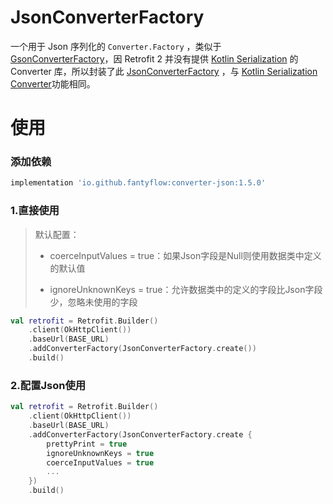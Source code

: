 # JsonConverterFactory

一个用于 Json 序列化的 `Converter.Factory`
，类似于 [GsonConverterFactory](https://github.com/square/retrofit/tree/master/retrofit-converters/gson)，因 Retrofit 2
并没有提供 [Kotlin Serialization](https://github.com/Kotlin/kotlinx.serialization/) 的 Converter
库，所以封装了此 [JsonConverterFactory](https://github.com/fan1138612367/converter-json)
，与 [Kotlin Serialization Converter](https://github.com/JakeWharton/retrofit2-kotlinx-serialization-converter)功能相同。

# 使用

### 添加依赖

```groovy
implementation 'io.github.fantyflow:converter-json:1.5.0'
```

### 1.直接使用

> 默认配置：
>
> - coerceInputValues = true：如果Json字段是Null则使用数据类中定义的默认值
>
> - ignoreUnknownKeys = true：允许数据类中的定义的字段比Json字段少，忽略未使用的字段

```kotlin
val retrofit = Retrofit.Builder()
    .client(OkHttpClient())
    .baseUrl(BASE_URL)
    .addConverterFactory(JsonConverterFactory.create())
    .build()
```

### 2.配置Json使用

```kotlin
val retrofit = Retrofit.Builder()
    .client(OkHttpClient())
    .baseUrl(BASE_URL)
    .addConverterFactory(JsonConverterFactory.create {
        prettyPrint = true
        ignoreUnknownKeys = true
        coerceInputValues = true
        ...
    })
    .build()
```
